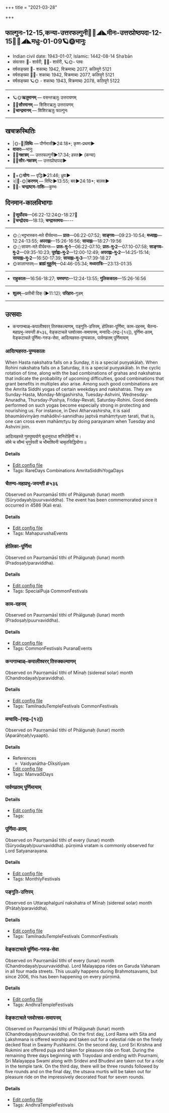 +++
title = "2021-03-28"

+++
## फाल्गुनः-12-15,कन्या-उत्तरफल्गुनी🌛🌌◢◣मीनः-उत्तरप्रोष्ठपदा-12-15🌌🌞◢◣मधुः-01-09🪐🌞भानुः
- Indian civil date: 1943-01-07, Islamic: 1442-08-14 Shaʿbān
- संवत्सरः 🌛- शार्वरी, 🌌🌞- शार्वरी, 🪐🌞- प्लवः
- वर्षसङ्ख्या 🌛- शकाब्दः 1942, विक्रमाब्दः 2077, कलियुगे 5121
- वर्षसङ्ख्या 🌌🌞- शकाब्दः 1942, विक्रमाब्दः 2077, कलियुगे 5121
- वर्षसङ्ख्या 🪐🌞 - शकाब्दः 1943, विक्रमाब्दः 2078, कलियुगे 5122
___________________
- 🪐🌞**ऋतुमानम्** — वसन्तऋतुः उत्तरायणम्
- 🌌🌞**सौरमानम्** — शिशिरऋतुः उत्तरायणम्
- 🌛**चान्द्रमानम्** — शिशिरऋतुः फाल्गुनः
___________________


## खचक्रस्थितिः
- |🌞-🌛|**तिथिः** — पौर्णमासी►24:18*; कृष्ण-प्रथमा►  
- **वासरः**—भानुः  
- 🌌🌛**नक्षत्रम्** — उत्तरफल्गुनी►17:34; हस्तः► (कन्या)  
- 🌌🌞**सौर-नक्षत्रम्** — उत्तरप्रोष्ठपदा►  
___________________
- 🌛+🌞**योगः** — वृद्धिः►21:46; ध्रुवः►  
- २|🌛-🌞|**करणम्** — विष्टिः►13:55; बवः►24:18*; बालवः►  
- 🌌🌛- **चन्द्राष्टम-राशिः**—कुम्भः  


## दिनमान-कालविभागाः
- 🌅**सूर्योदयः**—06:22-12:24🌞️-18:27🌇  
- 🌛**चन्द्रोदयः**—18:13; **चन्द्रास्तमयः**—---  
___________________
- 🌞⚝भट्टभास्कर-मते वीर्यवन्तः— **प्रातः**—06:22-07:52; **साङ्गवः**—09:23-10:54; **मध्याह्नः**—12:24-13:55; **अपराह्णः**—15:26-16:56; **सायाह्नः**—18:27-19:56  
- 🌞⚝सायण-मते वीर्यवन्तः— **प्रातः-मु॰1**—06:22-07:10; **प्रातः-मु॰2**—07:10-07:58; **साङ्गवः-मु॰2**—09:35-10:23; **पूर्वाह्णः-मु॰2**—12:00-12:49; **अपराह्णः-मु॰2**—14:25-15:14; **सायाह्नः-मु॰2**—16:50-17:39; **सायाह्नः-मु॰3**—17:39-18:27  
- 🌞कालान्तरम्— **ब्राह्मं मुहूर्तम्**—04:46-05:34; **मध्यरात्रिः**—23:13-01:35  
___________________
- **राहुकालः**—16:56-18:27; **यमघण्टः**—12:24-13:55; **गुलिककालः**—15:26-16:56  
___________________
- **शूलम्**—प्रतीची दिक् (►11:12); **परिहारः**–गुडम्  
___________________

## उत्सवाः
- कऱ्पगाम्बाळ्–कपालीश्वरर् तिरुक्कल्याणम्, पङ्गुऩि-उत्तिरम्, होलिका-पूर्णिमा, काम-दहनम्, चैतन्य-महाप्रभु-जयन्ती #५३६, वेङ्कटाचले प्लवोत्सव-समापनम्, मन्वादिः-(रुद्रः-[१२]), पूर्णिमा-व्रतम्, वेङ्कटाचले पूर्णिमा-गरुड-सेवा, आदित्यहस्त-पुण्यकालः, पार्वणव्रतम् पूर्णिमायाम्
### आदित्यहस्त-पुण्यकालः

When Hasta nakshatra falls on a Sunday, it is a special puṇyakālaḥ. When Rohini nakshatra falls on a Saturday, it is a special puṇyakālaḥ. In the cyclic rotation of time, along with the bad combinations of grahas and nakshatras that indicate the probability of upcoming difficulties, good combinations that grant benefits in multiples also arise. Among such good combinations are the Amrita Siddhi yogas of certain weekdays and nakshatras. They are Sunday-Hasta, Monday-Mrigashirsha, Tuesday-Ashvini, Wednesday-Anuradha, Thursday-Pushya, Friday-Revati, Saturday-Rohini. Good deeds performed on such yogas become especially strong in protecting and nourishing us.
For instance, in Devi Atharvashirsha, it is said bhaumāśvinyāṃ mahādêvī-sannidhau japtvā mahāmṛtyuṃ tarati, that is, one can cross even mahāmṛtyu by doing parayanam when Tuesday and Ashvini join.

आदित्यहस्ते गुरुपुष्ययोगे बुधानुराधा शनिरोहिणी च।  
सोमे च सौम्यं भृगुरेवती च भौमाश्विनी चामृतसिद्धियोगाः॥



#### Details
- [Edit config file](https://github.com/jyotisham/adyatithi/tree/master/time_focus/amrita-siddhi/description_only/Adityahasta-puNyakAlaH.toml)
- Tags: RareDays Combinations AmritaSiddhiYogaDays


### चैतन्य-महाप्रभु-जयन्ती #५३६

Observed on Paurṇamāsī tithi of Phālgunaḥ (lunar) month (Sūryodayaḥ/puurvaviddha). The event has been commemorated since it occurred in 4586 (Kali era).  


#### Details
- [Edit config file](https://github.com/jyotisham/adyatithi/tree/master/mahApuruSha/vaiShNava-misc/lunar_month/tithi/12/15/caitanya-mahAprabhu~jayantI.toml)
- Tags: MahapurushaEvents


### होलिका-पूर्णिमा

Observed on Paurṇamāsī tithi of Phālgunaḥ (lunar) month (Pradoṣaḥ/paraviddha). 

#### Details
- [Edit config file](https://github.com/jyotisham/adyatithi/tree/master/general/lunar_month/tithi/12/15/hOlikA-pUrNimA.toml)
- Tags: SpecialPuja CommonFestivals


### काम-दहनम्

Observed on Paurṇamāsī tithi of Phālgunaḥ (lunar) month (Pradoṣaḥ/puurvaviddha). 

#### Details
- [Edit config file](https://github.com/jyotisham/adyatithi/tree/master/general/lunar_month/tithi/12/15/kAma-dahanam.toml)
- Tags: CommonFestivals PuranaEvents


### कऱ्पगाम्बाळ्–कपालीश्वरर् तिरुक्कल्याणम्

Observed on Paurṇamāsī tithi of Mīnaḥ (sidereal solar) month (Chandrodayaḥ/paraviddha). 

#### Details
- [Edit config file](https://github.com/jyotisham/adyatithi/tree/master/temples/Tamil/sidereal_solar_month/tithi/12/15/kar2pagAmbAL%E2%80%93kapAlIzvarar%20tirukkalyANam.toml)
- Tags: TamilnaduTempleFestivals CommonFestivals


### मन्वादिः-(रुद्रः-[१२])

Observed on Paurṇamāsī tithi of Phālgunaḥ (lunar) month (Aparāhṇaḥ/vyaapti). 

#### Details
- References
  - Vaidyanātha-Dīkṣitīyam
- [Edit config file](https://github.com/jyotisham/adyatithi/tree/master/time_focus/yugAdiH/lunar_month/tithi/12/15/manvAdiH~%28rudraH~%5B12%5D%29.toml)
- Tags: ManvadiDays


### पार्वणव्रतम् पूर्णिमायाम्



#### Details
- [Edit config file](https://github.com/jyotisham/adyatithi/tree/master/gRhya/general/relative_event/sthAlIpAkaH_16/offset__-1/pArvaNa-vratam_15.toml)
- Tags: 


### पूर्णिमा-व्रतम्

Observed on Paurṇamāsī tithi of every (lunar) month (Sūryodayaḥ/puurvaviddha). pūrṇimā vratam is commonly observed for Lord Satyanarayana.

#### Details
- [Edit config file](https://github.com/jyotisham/adyatithi/tree/master/devatA/vaiShNava/lunar_month/tithi/00/15/pUrNimA~vratam.toml)
- Tags: MonthlyFestivals


### पङ्गुऩि-उत्तिरम्

Observed on Uttaraphalgunī nakshatra of Mīnaḥ (sidereal solar) month (Prātaḥ/paraviddha). 

#### Details
- [Edit config file](https://github.com/jyotisham/adyatithi/tree/master/temples/Tamil/sidereal_solar_month/nakshatra/12/12/paGgun2i~uttiram.toml)
- Tags: TamilnaduTempleFestivals CommonFestivals


### वेङ्कटाचले पूर्णिमा-गरुड-सेवा

Observed on Paurṇamāsī tithi of every (lunar) month (Chandrodayaḥ/puurvaviddha). Lord Malayappa rides on Garuda Vahanam in all four mada streets. This usually happens during Brahmotsavams, but since 2006, this has been happening on every pūrṇimā.

#### Details
- [Edit config file](https://github.com/jyotisham/adyatithi/tree/master/temples/venkaTAchala/lunar_month/tithi/00/15/vEGkaTAcalE%20pUrNimA~garuDa-sEvA.toml)
- Tags: AndhraTempleFestivals


### वेङ्कटाचले प्लवोत्सव-समापनम्

Observed on Paurṇamāsī tithi of Phālgunaḥ (lunar) month (Chandrodayaḥ/puurvaviddha). On the first day, Lord Rama with Sita and Lakshmana is offered worship and taken out for a celestial ride on the finely decked float in Swamy Pushkarini. On the second day, Lord Sri Krishna and Rukmini are offered puja and taken for pleasure ride on float. During the remaining three days beginning with Trayodasi and ending with Pournami, Sri Malayappa Swami along with Sridevi and Bhudevi are taken out for a ride in the temple tank. On the third day, there will be three rounds followed by five rounds and on the final day, the utsava murtis will be taken out for pleasure ride on the impressively decorated float for seven rounds.

#### Details
- [Edit config file](https://github.com/jyotisham/adyatithi/tree/master/temples/venkaTAchala/lunar_month/tithi/12/15/vEGkaTAcalE%20plavOtsava-samApanam.toml)
- Tags: AndhraTempleFestivals


